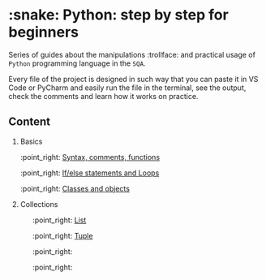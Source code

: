 <html>
  <body>
    <h1>:snake: Python: step by step for beginners</h1>
<p>Series of guides about the manipulations :trollface: and practical usage of <code>Python</code> programming language in the <code>SQA</code>.</p>
    <p>Every file of the project is designed in such way that you can paste it in VS Code or PyCharm and easily run the file in the terminal, see the output, check the comments and learn how it works on practice.</p>
<h2>Content</h2>
    <ol>
      <li>Basics</li>
<div>
      <p>:point_right: <a href="https://github.com/SviatoslavBordovski/Python_step_by_step/blob/master/Basics/variables_syntax_functions_comments.py">Syntax, comments, functions</a></p>
    <p>:point_right: <a href="https://github.com/SviatoslavBordovski/Python_step_by_step/blob/master/Basics/if-else_loops.py">If/else statements and Loops</a></p>
    <p>:point_right: <a href="https://github.com/SviatoslavBordovski/Python_step_by_step/blob/master/Basics/classes_and_objects.py">Classes and objects</a></p>
    <li>Collections</li>
      <ul>
        <p>:point_right: <a href="https://github.com/SviatoslavBordovski/Python_step_by_step/blob/master/Collections/list.py">List</a></p>
        <p>:point_right: <a href="https://github.com/SviatoslavBordovski/Python_step_by_step/blob/master/Collections/tuple.py">Tuple</a></p>
        <p>:point_right: </p>
        <p>:point_right: </p>
      </ul>
    </ol>
</div>
  </body>
</html>
